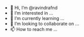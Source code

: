 - 👋 Hi, I’m @ravindrafnd
- 👀 I’m interested in ...
- 🌱 I’m currently learning ...
- 💞️ I’m looking to collaborate on ...
- 📫 How to reach me ...

<!---
ravindrafnd/ravindrafnd is a ✨ special ✨ repository because its `README.md` (this file) appears on your GitHub profile.
You can click the Preview link to take a look at your changes.
--->
